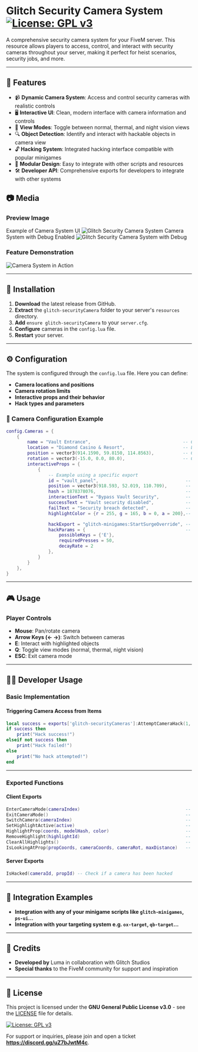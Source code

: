 # Glitch Security Camera System [![License: GPL v3](https://img.shields.io/badge/License-GPLv3-blue.svg)](https://www.gnu.org/licenses/gpl-3.0)

A comprehensive security camera system for your FiveM server. This resource allows players to access, control, and interact with security cameras throughout your server, making it perfect for heist scenarios, security jobs, and more.

---

## 📌 Features

- 📹 **Dynamic Camera System**: Access and control security cameras with realistic controls  
- 🖥️ **Interactive UI**: Clean, modern interface with camera information and controls  
- 🌙 **View Modes**: Toggle between normal, thermal, and night vision views  
- 🔍 **Object Detection**: Identify and interact with hackable objects in camera view  
- 🔓 **Hacking System**: Integrated hacking interface compatible with popular minigames  
- 🧩 **Modular Design**: Easy to integrate with other scripts and resources  
- 🛠️ **Developer API**: Comprehensive exports for developers to integrate with other systems  

## 📷 Media

### **Preview Image**
Example of Camera System UI
![Glitch Security Camera System](https://kappa.lol/rFcose)
Camera System with Debug Enabled
![Glitch Security Camera System with Debug](https://kappa.lol/z6RqYU)
### **Feature Demonstration**
![Camera System in Action](Incomplete)

---

## 🔧 Installation

1. **Download** the latest release from GitHub.  
2. **Extract** the `glitch-securityCamera` folder to your server's `resources` directory.  
3. **Add** `ensure glitch-securityCamera` to your `server.cfg`.  
4. **Configure** cameras in the `config.lua` file.  
5. **Restart** your server.  

---

## ⚙️ Configuration

The system is configured through the `config.lua` file. Here you can define:  

- **Camera locations and positions**  
- **Camera rotation limits**  
- **Interactive props and their behavior**  
- **Hack types and parameters**  

### 📌 Camera Configuration Example  
``` lua
config.Cameras = {
    {
        name = "Vault Entrance",                                   -- Camera name
        location = "Diamond Casino & Resort",                      -- Location of the camera
        position = vector3(914.1590, 59.8150, 114.8563),           -- Camera position
        rotation = vector3(-15.0, 0.0, 80.0),                      -- Camera rotation
        interactiveProps = {
            {
                -- Example using a specific export
                id = "vault_panel",                                 -- Unique ID for the prop
                position = vector3(918.593, 52.019, 110.709),       -- Prop position
                hash = 1878378076,                                  -- Hash of the prop model
                interactionText = "Bypass Vault Security",          -- Text displayed when interacting with the prop
                successText = "Vault security disabled",            -- Text displayed on success
                failText = "Security breach detected",              -- Text displayed on failure
                highlightColor = {r = 255, g = 165, b = 0, a = 200},-- Color of the highlight

                hackExport = "glitch-minigames:StartSurgeOverride", -- Export to call for hack minigame
                hackParams = {                                      -- Parameters for the hack minigame
                    possibleKeys = {'E'},
                    requiredPresses = 50,
                    decayRate = 2
                },
            }
        }
    },
}
```

---

## 🎮 Usage

### **Player Controls**
- **Mouse**: Pan/rotate camera  
- **Arrow Keys (← →)**: Switch between cameras  
- **E**: Interact with highlighted objects  
- **Q**: Toggle view modes (normal, thermal, night vision)  
- **ESC**: Exit camera mode  

---

## 👨‍💻 Developer Usage

### **Basic Implementation**
#### **Triggering Camera Access from Items**
``` lua
local success = exports['glitch-securityCameras']:AttemptCameraHack(1, "security_mainframe")
if success then
    print("Hack success!")
elseif not success then
    print("Hack failed!")
else
    print("No hack attempted!")
end
```

---

### **Exported Functions**

#### **Client Exports**
``` lua
EnterCameraMode(cameraIndex)                                        -- Enter camera mode with specified camera
ExitCameraMode()                                                    -- Exit camera mode
SwitchCamera(cameraIndex)                                           -- Switch to a different camera
SetHighlightActive(active)                                          -- Enable/disable object highlighting
HighlightProp(coords, modelHash, color)                             -- Highlight a specific prop
RemoveHighlight(highlightId)                                        -- Remove a specific highlight
ClearAllHighlights()                                                -- Remove all highlights
IsLookingAtProp(propCoords, cameraCoords, cameraRot, maxDistance)   -- Check if a prop is in view
```

#### **Server Exports**
``` lua
IsHacked(cameraId, propId) -- Check if a camera has been hacked
```

---

## 🔄 Integration Examples

- **Integration with any of your minigame scripts like `glitch-minigames`, `ps-ui`...**  
- **Integration with your targeting system e.g. `ox-target`, `qb-target`...**  

---

## 📜 Credits

- **Developed by** Luma in collaboration with Glitch Studios  
- **Special thanks** to the FiveM community for support and inspiration  

---

## 📜 License

This project is licensed under the **GNU General Public License v3.0** - see the [LICENSE](LICENSE) file for details.  

[![License: GPL v3](https://img.shields.io/badge/License-GPLv3-blue.svg)](https://www.gnu.org/licenses/gpl-3.0)

For support or inquiries, please join and open a ticket **https://discord.gg/uZ7bJwtM4c**.
